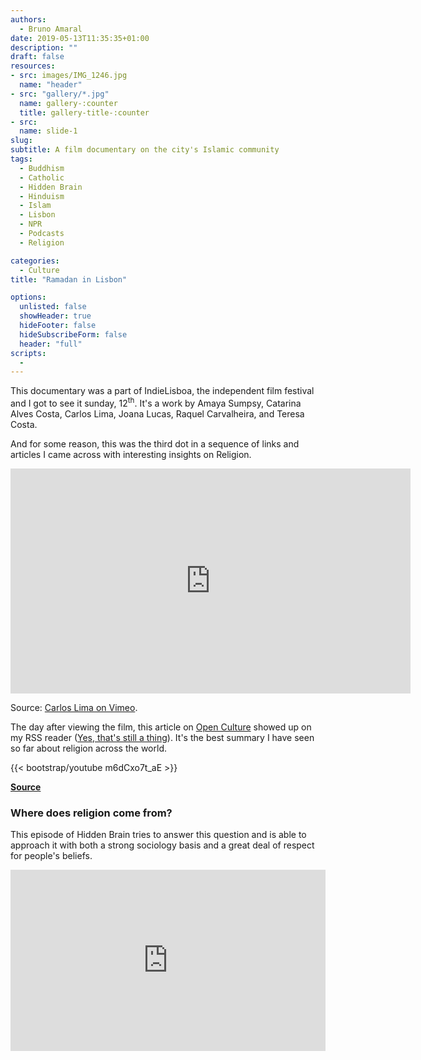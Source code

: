 ```yaml
---
authors:
  - Bruno Amaral
date: 2019-05-13T11:35:35+01:00
description: ""
draft: false
resources: 
- src: images/IMG_1246.jpg
  name: "header"
- src: "gallery/*.jpg"
  name: gallery-:counter
  title: gallery-title-:counter
- src:
  name: slide-1
slug:
subtitle: A film documentary on the city's Islamic community
tags: 
  - Buddhism
  - Catholic
  - Hidden Brain
  - Hinduism
  - Islam
  - Lisbon
  - NPR
  - Podcasts
  - Religion

categories: 
  - Culture
title: "Ramadan in Lisbon"

options:
  unlisted: false
  showHeader: true
  hideFooter: false
  hideSubscribeForm: false
  header: "full"
scripts:
  -
---
```


<p>This documentary was a part of IndieLisboa, the independent film festival and I got to see it sunday, 12<sup>th</sup>. It's a work by Amaya Sumpsy, Catarina Alves Costa, Carlos Lima, Joana Lucas, Raquel Carvalheira, and Teresa Costa.
</p>

<p>And for some reason, this was the third dot in a sequence of links and articles I came across with interesting insights on Religion.</p>

<div class="embed-responsive embed-responsive-16by9">
  <iframe src="https://player.vimeo.com/video/333546218" width="640" height="360" frameborder="0" allow="autoplay; fullscreen" allowfullscreen></iframe>
  <p>Source: <a href="https://vimeo.com/carlosmlima">Carlos Lima on Vimeo</a>.</p>
</div>

The day after viewing the film, this article on [Open Culture](https://www.openculture.com) showed up on my RSS reader (<a href="https://www.google.com/search?q=rss+readers&oq=rss+readers">Yes, that's still a thing</a>). It's the best summary I have seen so far about religion across the world.

{{< bootstrap/youtube m6dCxo7t_aE >}} 

**[Source](https://www.openculture.com/2019/05/an-animated-introduction-to-the-worlds-5-major-religions.html)**

<h3 class="title">Where does religion come from?</h3>

This episode of Hidden Brain tries to answer this question and is able to approach it with both a strong sociology basis and a great deal of respect for people's beliefs.

<div class="embed-responsive embed-responsive-16by9">
  <iframe src="https://www.npr.org/player/embed/720656274/720812995" width="100%" height="290" frameborder="0" scrolling="no" title="NPR embedded audio player"></iframe>
</div>

